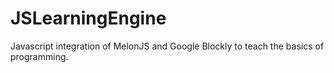 JSLearningEngine
================

Javascript integration of MelonJS and Google Blockly to teach the basics of programming.
